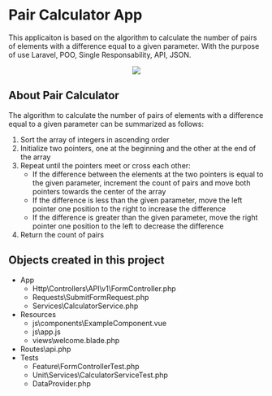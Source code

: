# Pair Calculator App

This applicaiton is based on the algorithm to calculate the number of pairs of elements with a difference equal to a given parameter. With the purpose of use Laravel, POO, Single Responsability, API, JSON.

<p align="center"><a href="#" target="_blank"><img src="https://www.codibros.com/demo_screen_shots/pairs_calculator_web_app_screen_shot.png"></a></p>

## About Pair Calculator
The algorithm to calculate the number of pairs of elements with a difference equal to a given parameter can be summarized as follows:
1. Sort the array of integers in ascending order
2. Initialize two pointers, one at the beginning and the other at the end of the array
3. Repeat until the pointers meet or cross each other:
   * If the difference between the elements at the two pointers is equal to the given parameter, increment the count of pairs and move both pointers towards the center of the array
   * If the difference is less than the given parameter, move the left pointer one position to the right to increase the difference
   * If the difference is greater than the given parameter, move the right pointer one position to the left to decrease the difference
4. Return the count of pairs

## Objects created in this project
- App
    - Http\Controllers\API\v1\FormController.php
    - Requests\SubmitFormRequest.php
    - Services\CalculatorService.php
- Resources
    - js\components\ExampleComponent.vue
    - js\app.js 
    - views\welcome.blade.php
- Routes\api.php
- Tests
    - Feature\FormControllerTest.php
    - Unit\Services\CalculatorServiceTest.php
    - DataProvider.php
